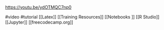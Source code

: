 https://youtu.be/ydOTMQC7np0

#video #tutorial
[[Latex]] [[Training Resources]] [[Notebooks ]] [[R Studio]] [[Jupyter]] [[freecodecamp.org]] 

